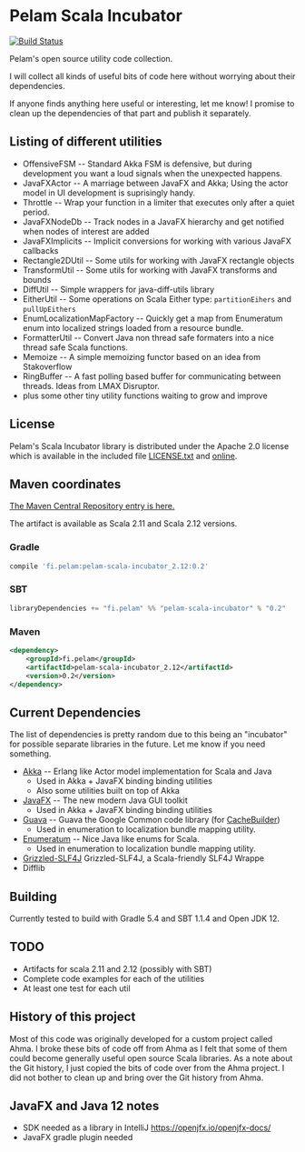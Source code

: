 # Pelam Scala Incubator

[![Build Status](https://travis-ci.org/pelamfi/pelam-scala-incubator.svg?branch=master)](https://travis-ci.org/pelamfi/pelam-scala-incubator)

Pelam's open source utility code collection.

I will collect all kinds of useful bits of code here without worrying
about their dependencies.

If anyone finds anything here useful or interesting, let me know!
I promise to clean up the dependencies of that part and publish it separately.

## Listing of different utilities

  * OffensiveFSM -- Standard Akka FSM is defensive, but during development you want a loud signals when the unexpected happens.
  * JavaFXActor -- A marriage between JavaFX and Akka; Using the actor model in UI development is suprisingly handy.
  * Throttle -- Wrap your function in a limiter that executes only after a quiet period.
  * JavaFXNodeDb -- Track nodes in a JavaFX hierarchy and get notified when nodes of interest are added
  * JavaFXImplicits -- Implicit conversions for working with various JavaFX callbacks
  * Rectangle2DUtil -- Some utils for working with JavaFX rectangle objects
  * TransformUtil -- Some utils for working with JavaFX transforms and bounds
  * DiffUtil -- Simple wrappers for java-diff-utils library
  * EitherUtil -- Some operations on Scala Either type: `partitionEihers` and `pullUpEithers`
  * EnumLocalizationMapFactory -- Quickly get a map from Enumeratum enum into localized strings loaded from a resource bundle.
  * FormatterUtil -- Convert Java non thread safe formaters into a nice thread safe Scala functions.
  * Memoize -- A simple memoizing functor based on an idea from Stakoverflow
  * RingBuffer -- A fast polling based buffer for communicating between threads. Ideas from LMAX Disruptor.
  * plus some other tiny utility functions waiting to grow and improve

## License

Pelam's Scala Incubator library is distributed under the 
Apache 2.0 license which is available in the included file [LICENSE.txt](LICENSE.txt)
and [online](http://www.apache.org/licenses/LICENSE-2.0).

## Maven coordinates

[The Maven Central Repository entry is here.](http://search.maven.org/#artifactdetails%7Cfi.pelam%7Cpelam-scala-incubator%7C0.2%7Cjar)

The artifact is available as Scala 2.11 and Scala 2.12 versions.

### Gradle

```groovy
compile 'fi.pelam:pelam-scala-incubator_2.12:0.2'
```

### SBT

```scala
libraryDependencies += "fi.pelam" %% "pelam-scala-incubator" % "0.2"
```

### Maven

```xml
<dependency>
    <groupId>fi.pelam</groupId>
    <artifactId>pelam-scala-incubator_2.12</artifactId>
    <version>0.2</version>
</dependency>
```  

## Current Dependencies
The list of dependencies is pretty random due to this being
an "incubator" for possible separate libraries in the future.
Let me know if you need something.

  * [Akka](http://akka.io/docs/) -- Erlang like Actor model implementation for Scala and Java
    * Used in Akka + JavaFX binding binding utilities
    * Also some utilities built on top of Akka
  * [JavaFX](http://docs.oracle.com/javase/8/javase-clienttechnologies.htm) -- The new modern Java GUI toolkit
    * Used in Akka + JavaFX binding binding utilities 
  * [Guava](https://github.com/google/guava) -- Guava the Google Common code library (for [CacheBuilder](https://google.github.io/guava/releases/18.0/api/docs/com/google/common/cache/CacheBuilder.html))
    * Used in enumeration to localization bundle mapping utility.
  * [Enumeratum](https://github.com/lloydmeta/enumeratum) -- Nice Java like enums for Scala.
    * Used in enumeration to localization bundle mapping utility.
  * [Grizzled-SLF4J](http://software.clapper.org/grizzled-slf4j/) Grizzled-SLF4J, a Scala-friendly SLF4J Wrappe
  * Difflib
  
## Building

Currently tested to build with Gradle 5.4 and SBT 1.1.4 and Open JDK 12.

## TODO

  * Artifacts for scala 2.11 and 2.12 (possibly with SBT)
  * Complete code examples for each of the utilities
  * At least one test for each util

## History of this project

Most of this code was originally developed for a custom project called Ahma.
I broke these bits of code off from Ahma as I felt that some of them could
become generally useful open source Scala libraries. As a note about the Git history,
I just copied the bits of code over from the Ahma project. I did not bother to clean
up and bring over the Git history from Ahma.

## JavaFX and Java 12 notes

  * SDK needed as a library in IntelliJ https://openjfx.io/openjfx-docs/
  * JavaFX gradle plugin needed